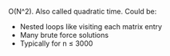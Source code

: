 O(N^2). Also called quadratic time. Could be:
* Nested loops like visiting each matrix entry
* Many brute force solutions
* Typically for n ≤ 3000
